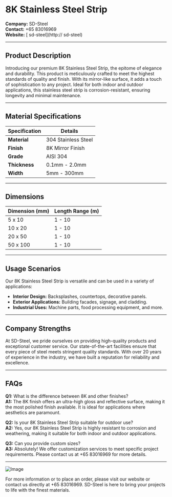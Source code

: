 # 8K Stainless Steel Strip

**Company:** SD-Steel  
**Contact:** +65 83016969  
**Website:** [ sd-steel](http:// sd-steel)

---

## Product Description

Introducing our premium 8K Stainless Steel Strip, the epitome of elegance and durability. This product is meticulously crafted to meet the highest standards of quality and finish. With its mirror-like surface, it adds a touch of sophistication to any project. Ideal for both indoor and outdoor applications, this stainless steel strip is corrosion-resistant, ensuring longevity and minimal maintenance.

---

## Material Specifications

| Specification | Details |
|---------------|---------|
| **Material**  | 304 Stainless Steel |
| **Finish**    | 8K Mirror Finish |
| **Grade**     | AISI 304 |
| **Thickness** | 0.1mm - 2.0mm |
| **Width**     | 5mm - 300mm |

---

## Dimensions

| Dimension (mm) | Length Range (m) |
|----------------|------------------|
| 5 x 10         | 1 - 10           |
| 10 x 20        | 1 - 10           |
| 20 x 50        | 1 - 10           |
| 50 x 100       | 1 - 10           |

---

## Usage Scenarios

Our 8K Stainless Steel Strip is versatile and can be used in a variety of applications:
- **Interior Design:** Backsplashes, countertops, decorative panels.
- **Exterior Applications:** Building facades, signage, and cladding.
- **Industrial Uses:** Machine parts, food processing equipment, and more.

---

## Company Strengths

At SD-Steel, we pride ourselves on providing high-quality products and exceptional customer service. Our state-of-the-art facilities ensure that every piece of steel meets stringent quality standards. With over 20 years of experience in the industry, we have built a reputation for reliability and excellence.

---

## FAQs

**Q1:** What is the difference between 8K and other finishes?  
**A1:** The 8K finish offers an ultra-high gloss and reflective surface, making it the most polished finish available. It is ideal for applications where aesthetics are paramount.

**Q2:** Is your 8K Stainless Steel Strip suitable for outdoor use?  
**A2:** Yes, our 8K Stainless Steel Strip is highly resistant to corrosion and weathering, making it suitable for both indoor and outdoor applications.

**Q3:** Can you provide custom sizes?  
**A3:** Absolutely! We offer customization services to meet specific project requirements. Please contact us at +65 83016969 for more details.

---

![Image](https://github.com/user-attachments/assets/2567258e-e124-4816-932d-1809bd27ef0b)

For more information or to place an order, please visit our website or contact us directly at +65 83016969. SD-Steel is here to bring your projects to life with the finest materials.